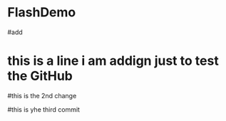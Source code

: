 # FlashDemo

#add

# this is a line i am addign just to test the GitHub

#this is the 2nd change 

#this is yhe third commit 